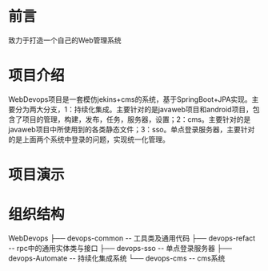 # 前言
致力于打造一个自己的Web管理系统

# 项目介绍
WebDevops项目是一套模仿jekins+cms的系统，基于SpringBoot+JPA实现。主要分为两大分支，1：持续化集成。主要针对的是javaweb项目和android项目，包含了项目的管理，构建，发布，任务，服务器，设置；2：cms。主要针对的是javaweb项目中所使用到的各类静态文件；3：sso。单点登录服务器，主要针对的是上面两个系统中登录的问题，实现统一化管理。

# 项目演示


# 组织结构
WebDevops
├── devops-common -- 工具类及通用代码
├── devops-refact -- rpc中的通用实体类与接口
├── devops-sso -- 单点登录服务器
├── devops-Automate -- 持续化集成系统
└──  devops-cms -- cms系统

